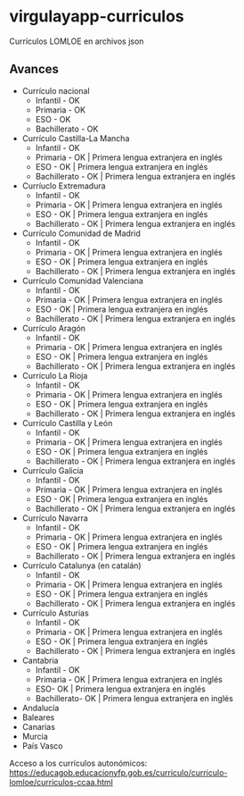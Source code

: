 # virgulayapp-curriculos
Currículos LOMLOE en archivos json

## Avances
* Currículo nacional
  * Infantil - OK
  * Primaria - OK
  * ESO - OK
  * Bachillerato - OK
* Currículo Castilla-La Mancha
  * Infantil - OK
  * Primaria - OK | Primera lengua extranjera en inglés
  * ESO - OK | Primera lengua extranjera en inglés
  * Bachillerato - OK | Primera lengua extranjera en inglés
* Curríuclo Extremadura
  * Infantil - OK
  * Primaria - OK | Primera lengua extranjera en inglés
  * ESO - OK | Primera lengua extranjera en inglés
  * Bachillerato - OK | Primera lengua extranjera en inglés
* Currículo Comunidad de Madrid
  * Infantil - OK
  * Primaria - OK | Primera lengua extranjera en inglés
  * ESO - OK | Primera lengua extranjera en inglés
  * Bachillerato - OK | Primera lengua extranjera en inglés
* Currículo Comunidad Valenciana
  * Infantil - OK
  * Primaria - OK | Primera lengua extranjera en inglés
  * ESO - OK | Primera lengua extranjera en inglés
  * Bachillerato - OK | Primera lengua extranjera en inglés
* Currículo Aragón
  * Infantil - OK
  * Primaria - OK | Primera lengua extranjera en inglés
  * ESO - OK | Primera lengua extranjera en inglés
  * Bachillerato - OK | Primera lengua extranjera en inglés
* Currículo La Rioja
  * Infantil - OK
  * Primaria - OK | Primera lengua extranjera en inglés
  * ESO - OK | Primera lengua extranjera en inglés
  * Bachillerato - OK | Primera lengua extranjera en inglés
* Currículo Castilla y León
  * Infantil - OK
  * Primaria - OK | Primera lengua extranjera en inglés
  * ESO - OK | Primera lengua extranjera en inglés
  * Bachillerato - OK | Primera lengua extranjera en inglés
* Currículo Galicia
  * Infantil - OK
  * Primaria - OK | Primera lengua extranjera en inglés
  * ESO - OK | Primera lengua extranjera en inglés
  * Bachillerato - OK | Primera lengua extranjera en inglés
* Currículo Navarra
  * Infantil - OK
  * Primaria - OK | Primera lengua extranjera en inglés
  * ESO - OK | Primera lengua extranjera en inglés
  * Bachillerato - OK | Primera lengua extranjera en inglés
* Currículo Catalunya (en catalán)
  * Infantil - OK
  * Primaria - OK | Primera lengua extranjera en inglés
  * ESO - OK | Primera lengua extranjera en inglés
  * Bachillerato - OK | Primera lengua extranjera en inglés
* Currículo Asturias
  * Infantil - OK
  * Primaria - OK | Primera lengua extranjera en inglés
  * ESO - OK | Primera lengua extranjera en inglés
  * Bachillerato - OK | Primera lengua extranjera en inglés
* Cantabria
  * Infantil - OK
  * Primaria - OK | Primera lengua extranjera en inglés
  * ESO- OK | Primera lengua extranjera en inglés
  * Bachillerato- OK | Primera lengua extranjera en inglés
* Andalucía 
* Baleares
* Canarias
* Murcia
* País Vasco


Acceso a los currículos autonómicos: https://educagob.educacionyfp.gob.es/curriculo/curriculo-lomloe/curriculos-ccaa.html